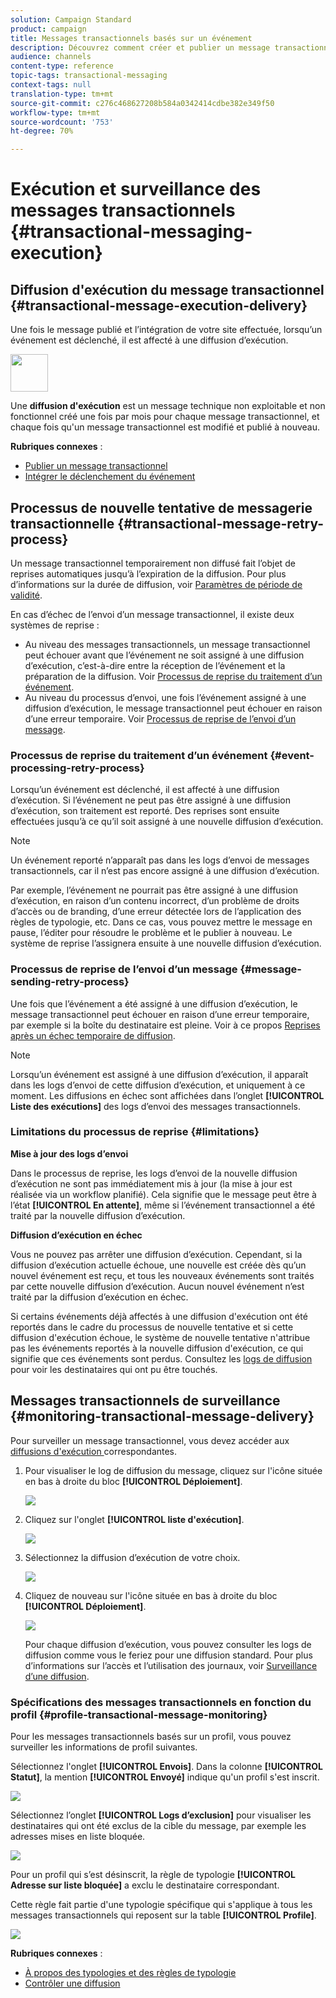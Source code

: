 ```yaml
---
solution: Campaign Standard
product: campaign
title: Messages transactionnels basés sur un événement
description: Découvrez comment créer et publier un message transactionnel basé sur un événement.
audience: channels
content-type: reference
topic-tags: transactional-messaging
context-tags: null
translation-type: tm+mt
source-git-commit: c276c468627208b584a0342414cdbe382e349f50
workflow-type: tm+mt
source-wordcount: '753'
ht-degree: 70%

---
```



# Exécution et surveillance des messages transactionnels {#transactional-messaging-execution}

## Diffusion d&#39;exécution du message transactionnel {#transactional-message-execution-delivery}

Une fois le message publié et l’intégration de votre site effectuée, lorsqu’un événement est déclenché, il est affecté à une diffusion d’exécution.

<img src="assets/do-not-localize/icon_concepts.svg" width="60px">

Une **diffusion d&#39;exécution** est un message technique non exploitable et non fonctionnel créé une fois par mois pour chaque message transactionnel, et chaque fois qu&#39;un message transactionnel est modifié et publié à nouveau.

**Rubriques connexes** :
* [Publier un message transactionnel         ](../../channels/using/publishing-transactional-message.md#publishing-a-transactional-message)
* [Intégrer le déclenchement du événement](../../channels/using/getting-started-with-transactional-msg.md#integrate-event-trigger)

## Processus de nouvelle tentative de messagerie transactionnelle {#transactional-message-retry-process}

Un message transactionnel temporairement non diffusé fait l’objet de reprises automatiques jusqu’à l’expiration de la diffusion. Pour plus d’informations sur la durée de diffusion, voir [Paramètres de période de validité](../../administration/using/configuring-email-channel.md#validity-period-parameters).

En cas d’échec de l’envoi d’un message transactionnel, il existe deux systèmes de reprise :

* Au niveau des messages transactionnels, un message transactionnel peut échouer avant que l’événement ne soit assigné à une diffusion d’exécution, c’est-à-dire entre la réception de l’événement et la préparation de la diffusion. Voir [Processus de reprise du traitement d’un événement](#event-processing-retry-process).
* Au niveau du processus d’envoi, une fois l’événement assigné à une diffusion d’exécution, le message transactionnel peut échouer en raison d’une erreur temporaire. Voir [Processus de reprise de l’envoi d’un message](#message-sending-retry-process).

### Processus de reprise du traitement d’un événement          {#event-processing-retry-process}

Lorsqu’un événement est déclenché, il est affecté à une diffusion d’exécution. Si l’événement ne peut pas être assigné à une diffusion d’exécution, son traitement est reporté. Des reprises sont ensuite effectuées jusqu’à ce qu’il soit assigné à une nouvelle diffusion d’exécution.

>[!NOTE]
>
>Un événement reporté n’apparaît pas dans les logs d’envoi de messages transactionnels, car il n’est pas encore assigné à une diffusion d’exécution.

Par exemple, l’événement ne pourrait pas être assigné à une diffusion d’exécution, en raison d’un contenu incorrect, d’un problème de droits d’accès ou de branding, d’une erreur détectée lors de l’application des règles de typologie, etc. Dans ce cas, vous pouvez mettre le message en pause, l’éditer pour résoudre le problème et le publier à nouveau. Le système de reprise l’assignera ensuite à une nouvelle diffusion d’exécution.

### Processus de reprise de l’envoi d’un message           {#message-sending-retry-process}

Une fois que l’événement a été assigné à une diffusion d’exécution, le message transactionnel peut échouer en raison d’une erreur temporaire, par exemple si la boîte du destinataire est pleine. Voir à ce propos [Reprises après un échec temporaire de diffusion](../../sending/using/understanding-delivery-failures.md#retries-after-a-delivery-temporary-failure).

>[!NOTE]
>
>Lorsqu’un événement est assigné à une diffusion d’exécution, il apparaît dans les logs d’envoi de cette diffusion d’exécution, et uniquement à ce moment. Les diffusions en échec sont affichées dans l’onglet **[!UICONTROL Liste des exécutions]** des logs d’envoi des messages transactionnels.

### Limitations du processus de reprise {#limitations}

**Mise à jour des logs d’envoi**

Dans le processus de reprise, les logs d’envoi de la nouvelle diffusion d’exécution ne sont pas immédiatement mis à jour (la mise à jour est réalisée via un workflow planifié). Cela signifie que le message peut être à l’état **[!UICONTROL En attente]**, même si l’événement transactionnel a été traité par la nouvelle diffusion d’exécution.

**Diffusion d’exécution en échec**

Vous ne pouvez pas arrêter une diffusion d’exécution. Cependant, si la diffusion d’exécution actuelle échoue, une nouvelle est créée dès qu’un nouvel événement est reçu, et tous les nouveaux événements sont traités par cette nouvelle diffusion d’exécution. Aucun nouvel événement n’est traité par la diffusion d’exécution en échec.

Si certains événements déjà affectés à une diffusion d&#39;exécution ont été reportés dans le cadre du processus de nouvelle tentative et si cette diffusion d&#39;exécution échoue, le système de nouvelle tentative n&#39;attribue pas les événements reportés à la nouvelle diffusion d&#39;exécution, ce qui signifie que ces événements sont perdus. Consultez les [logs de diffusion](#monitoring-transactional-message-delivery) pour voir les destinataires qui ont pu être touchés.

## Messages transactionnels de surveillance {#monitoring-transactional-message-delivery}

Pour surveiller un message transactionnel, vous devez accéder aux [diffusions d&#39;exécution ](#transactional-message-execution-delivery) correspondantes.

1. Pour visualiser le log de diffusion du message, cliquez sur l&#39;icône située en bas à droite du bloc **[!UICONTROL Déploiement]**.

   ![](assets/message-center_access_logs.png)

1. Cliquez sur l&#39;onglet **[!UICONTROL liste d&#39;exécution]**.

   ![](assets/message-center_execution_tab.png)

1. Sélectionnez la diffusion d’exécution de votre choix.

   ![](assets/message-center_execution_delivery.png)

1. Cliquez de nouveau sur l&#39;icône située en bas à droite du bloc **[!UICONTROL Déploiement]**.

   ![](assets/message-center_execution_access_logs.png)

   Pour chaque diffusion d’exécution, vous pouvez consulter les logs de diffusion comme vous le feriez pour une diffusion standard. Pour plus d’informations sur l’accès et l’utilisation des journaux, voir [Surveillance d’une diffusion](../../sending/using/monitoring-a-delivery.md).

### Spécifications des messages transactionnels en fonction du profil {#profile-transactional-message-monitoring}

Pour les messages transactionnels basés sur un profil, vous pouvez surveiller les informations de profil suivantes.

Sélectionnez l&#39;onglet **[!UICONTROL Envois]**. Dans la colonne **[!UICONTROL Statut]**, la mention **[!UICONTROL Envoyé]** indique qu&#39;un profil s&#39;est inscrit.

![](assets/message-center_marketing_sending_logs.png)

Sélectionnez l’onglet **[!UICONTROL Logs d’exclusion]** pour visualiser les destinataires qui ont été exclus de la cible du message, par exemple les adresses mises en liste bloquée.

![](assets/message-center_marketing_exclusion_logs.png)

Pour un profil qui s’est désinscrit, la règle de typologie **[!UICONTROL Adresse sur liste bloquée]** a exclu le destinataire correspondant.

Cette règle fait partie d&#39;une typologie spécifique qui s&#39;applique à tous les messages transactionnels qui reposent sur la table **[!UICONTROL Profile]**.

![](assets/message-center_marketing_typology.png)

**Rubriques connexes** :

* [À propos des typologies et des règles de typologie](../../sending/using/about-typology-rules.md)
* [Contrôler une diffusion](../../sending/using/monitoring-a-delivery.md)

